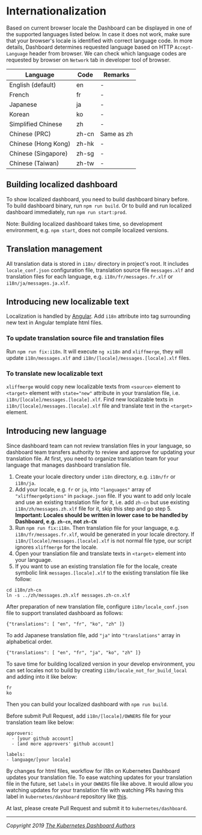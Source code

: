 # Internationalization

Based on current browser locale the Dashboard can be displayed in one of the supported languages listed below. In case it does not work, make sure that your browser's locale is identified with correct language code. In more details, Dashboard determines requested language based on HTTP `Accept-Language` header from browser. We can check which language codes are requested by browser on `Network` tab in developer tool of browser.

| Language            | Code    | Remarks    |
|---------------------|---------|------------|
| English (default)   | en      | -          |
| French              | fr      | -          |
| Japanese            | ja      | -          |
| Korean              | ko      | -          |
| Simplified Chinese  | zh      | -          |
| Chinese (PRC)       | zh-cn   | Same as zh |
| Chinese (Hong Kong) | zh-hk   | -          |
| Chinese (Singapore) | zh-sg   | -          |
| Chinese (Taiwan)    | zh-tw   | -          |

## Building localized dashboard

To show localized dashboard, you need to build dashboard binary before.
To build dashboard binary, run `npm run build`. Or to build and run localized dashboard immediately, run `npm run start:prod`.

Note: Building localized dashboard takes time, so development environment, e.g. `npm start`, does not compile localized versions.

## Translation management

All translation data is stored in `i18n/` directory in project's root. It includes `locale_conf.json` configuration file, translation source file `messages.xlf` and translation files for each language, e.g. `i18n/fr/messages.fr.xlf` or `i18n/ja/messages.ja.xlf`.

## Introducing new localizable text

Localization is handled by [Angular](https://angular.io/guide/i18n).
Add `i18n` attribute into tag surrounding new text in Angular template html files.

### To update translation source file and translation files

Run `npm run fix:i18n`. It will execute `ng xi18n` and `xliffmerge`, they will update `i18n/messages.xlf` and `i18n/[locale]/messages.[locale].xlf` files.

### To translate new localizable text

`xliffmerge` would copy new localizable texts from `<source>` element to `<target>` element with `state="new"` attribute in your translation file, i.e. `i18n/[locale]/messages.[locale].xlf`.
Find new localizable texts in `i18n/[locale]/messages.[locale].xlf` file and translate text in the `<target>` element.

## Introducing new language

Since dashboard team can not review translation files in your language, so dashboard team transfers authority to review and approve for updating your translation file. At first, you need to organize translation team for your language that manages dashboard translation file.

1. Create your locale directory under `i18n` directory, e.g. `i18n/fr` or `i18n/ja`.
2. Add your locale, e.g. `fr` or `ja`, into `"languages"` array of `"xliffmergeOptions"` in `package.json` file. If you want to add only locale and use an existing translation file for it, i.e. add `zh-cn` but use existing `i18n/zh/messages.zh.xlf` file for it, skip this step and go step 5.
  **Important: Locales should be written in lower case to be handled by Dashboard, e.g. `zh-cn`, not `zh-CN`**
3. Run `npm run fix:i18n`. Then translation file for your language, e.g. `i18n/fr/messages.fr.xlf`, would be generated in your locale directory.
  If `i18n/[locale]/messages.[locale].xlf` is not normal file type, our script ignores `xliffmerge` for the locale.
4. Open your translation file and translate texts in `<target>` element into your language.
5. If you want to use an existing translation file for the locale, create symbolic link `messages.[locale].xlf` to the existing translation file like follow:
  ```
  cd i18n/zh-cn
  ln -s ../zh/messages.zh.xlf messages.zh-cn.xlf
  ```

After preparation of new translation file, configure `i18n/locale_conf.json` file to support translated dashboard as follows:

```
{"translations": [ "en", "fr", "ko", "zh" ]}
```

To add Japanese translation file, add `"ja"` into `"translations"` array in alphabetical order.

```
{"translations": [ "en", "fr", "ja", "ko", "zh" ]}
```

To save time for building localized version in your develop environment, you can set locales not to build by creating `i18n/locale_not_for_build_local` and adding into it like below:

```
fr
ko
```

Then you can build your localized dashboard with `npm run build`.

Before submit Pull Request, add `i18n/[locale]/OWNERS` file for your translation team like below:

```
approvers:
  - [your github account]
  - [and more approvers' github account]

labels:
- language/[your locale]
```

By changes for html files, workflow for i18n on Kubernetes Dashboard updates your translation file. To ease watching updates for your translation file in the future, set `labels` in your `OWNERS` file like above. It would allow you watching updates for your translation file with watching PRs having this label in `kubernetes/dashboard` repository like [this](https://github.com/kubernetes/dashboard/pulls?utf8=%E2%9C%93&q=is%3Apr+label%3Alanguage%2Fja).

At last, please create Pull Request and submit it to `kubernetes/dashboard`.

----
_Copyright 2019 [The Kubernetes Dashboard Authors](https://github.com/kubernetes/dashboard/graphs/contributors)_
